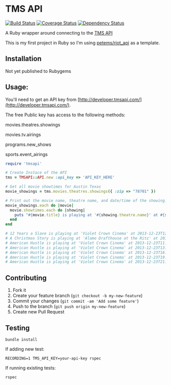 # TMS API

[![Build Status](https://travis-ci.org/JDiPierro/tmsapi.png?branch=master)](https://travis-ci.org/JDiPierro/tmsapi)
[![Coverage Status](https://coveralls.io/repos/JDiPierro/tmsapi/badge.png?branch=master)](https://coveralls.io/r/JDiPierro/tmsapi?branch=master)
[![Dependency Status](https://gemnasium.com/JDiPierro/tmsapi.png)](https://gemnasium.com/JDiPierro/tmsapi)

A Ruby wrapper around connecting to the [TMS API](https://developer.tmsapi.com)

This is my first project in Ruby so I'm using [petems/riot_api](https://github.com/petems/riot_api/) as a template.

## Installation

Not yet published to Rubygems

## Usage:

You'll need to get an API key from [http://developer.tmsapi.com/](http://developer.tmsapi.com/).

The free Public key has access to the following methods:

movies.theatres.showings

movies.tv.airings

programs.new_shows

sports.event_airings


```ruby
require 'tmsapi'

# Create Instace of the API
tms = TMSAPI::API.new :api_key => 'API_KEY_HERE'

# Get all movie showtimes for Austin Texas
movie_showings = tms.movies.theatres.showings({ :zip => "78701" })

# Print out the movie name, theatre name, and date/time of the showing.
movie_showings.each do |movie|
  movie.showtimes.each do |showing|
    puts "#{movie.title} is playing at '#{showing.theatre.name}' at #{showing.date_time}."
  end
end

# 12 Years a Slave is playing at 'Violet Crown Cinema' at 2013-12-23T12:45.
# A Christmas Story is playing at 'Alamo Drafthouse at the Ritz' at 2013-12-23T16:00.
# American Hustle is playing at 'Violet Crown Cinema' at 2013-12-23T11:00.
# American Hustle is playing at 'Violet Crown Cinema' at 2013-12-23T13:40.
# American Hustle is playing at 'Violet Crown Cinema' at 2013-12-23T16:20.
# American Hustle is playing at 'Violet Crown Cinema' at 2013-12-23T19:00.
# American Hustle is playing at 'Violet Crown Cinema' at 2013-12-23T21:40.
```

## Contributing

1. Fork it
2. Create your feature branch (`git checkout -b my-new-feature`)
3. Commit your changes (`git commit -am 'Add some feature'`)
4. Push to the branch (`git push origin my-new-feature`)
5. Create new Pull Request

## Testing

```shell
bundle install
```

If adding new test:

```shell
RECORDING=1 TMS_API_KEY=your-api-key rspec
```

If running existing tests:

```shell
rspec
```